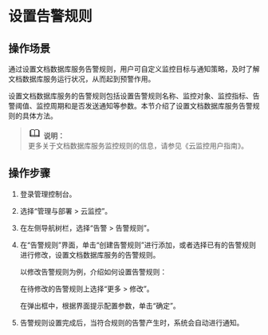 # 设置告警规则<a name="dds_03_0027"></a>

## 操作场景<a name="section557353816557"></a>

通过设置文档数据库服务告警规则，用户可自定义监控目标与通知策略，及时了解文档数据库服务运行状况，从而起到预警作用。

设置文档数据库服务的告警规则包括设置告警规则名称、监控对象、监控指标、告警阈值、监控周期和是否发送通知等参数。本节介绍了设置文档数据库服务告警规则的具体方法。

>![](public_sys-resources/icon-note.gif) **说明：**   
>更多关于文档数据库服务监控规则的信息，请参见《云监控用户指南》。  

## 操作步骤<a name="section169370201665"></a>

1.  登录管理控制台。
2.  选择“管理与部署 \> 云监控”。
3.  在左侧导航树栏，选择“告警 \> 告警规则”。
4.  在“告警规则”界面，单击“创建告警规则”进行添加，或者选择已有的告警规则进行修改，设置文档数据库服务的告警规则。

    以修改告警规则为例，介绍如何设置告警规则：

    在待修改的告警规则上选择“更多 \> 修改”。

    在弹出框中，根据界面提示配置参数，单击“确定”。

5.  告警规则设置完成后，当符合规则的告警产生时，系统会自动进行通知。

